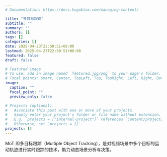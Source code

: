 ```yaml
---
# Documentation: https://docs.hugoblox.com/managing-content/

title: "多目标跟踪"
subtitle: ""
summary: ""
authors: []
tags: []
categories: []
date: 2025-04-23T22:50:51+08:00
lastmod: 2025-04-23T22:50:51+08:00
featured: false
draft: false

# Featured image
# To use, add an image named `featured.jpg/png` to your page's folder.
# Focal points: Smart, Center, TopLeft, Top, TopRight, Left, Right, BottomLeft, Bottom, BottomRight.
image:
  caption: ""
  focal_point: ""
  preview_only: false

# Projects (optional).
#   Associate this post with one or more of your projects.
#   Simply enter your project's folder or file name without extension.
#   E.g. `projects = ["internal-project"]` references `content/project/deep-learning/index.md`.
#   Otherwise, set `projects = []`.
projects: []
---
```


MoT 即多目标跟踪（Multiple Object Tracking），是对视频场景中多个目标的运动轨迹进行实时跟踪的技术，助力动态场景分析与决策。

